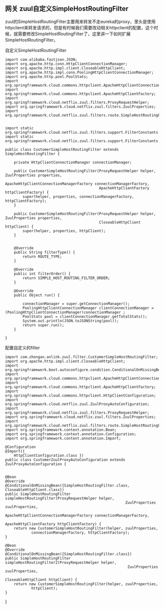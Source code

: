 ## 网关 zuul自定义SimpleHostRoutingFilter
zuul的SimpleHostRoutingFilter主要用来转发不走eureka的proxy，里头是使用httpclient来转发请求的，但是有时候我们需要改动相关httpclient的配置，这个时候，就需要修改SimpleHostRoutingFilter了，这里讲一下如何扩展SimpleHostRoutingFilter。



自定义SimpleHostRoutingFilter    
    
    
    
    import com.alibaba.fastjson.JSON;
    import org.apache.http.conn.HttpClientConnectionManager;
    import org.apache.http.impl.client.CloseableHttpClient;
    import org.apache.http.impl.conn.PoolingHttpClientConnectionManager;
    import org.apache.http.pool.PoolStats;
    import org.springframework.cloud.commons.httpclient.ApacheHttpClientConnectionManagerFactory;
    import org.springframework.cloud.commons.httpclient.ApacheHttpClientFactory;
    import org.springframework.cloud.netflix.zuul.filters.ProxyRequestHelper;
    import org.springframework.cloud.netflix.zuul.filters.ZuulProperties;
    import org.springframework.cloud.netflix.zuul.filters.route.SimpleHostRoutingFilter;
    
    
    import static org.springframework.cloud.netflix.zuul.filters.support.FilterConstants.ROUTE_TYPE;
    import static org.springframework.cloud.netflix.zuul.filters.support.FilterConstants.SIMPLE_HOST_ROUTING_FILTER_ORDER;
    
    public class CustomerSimpleHostRoutingFilter extends SimpleHostRoutingFilter {
    
        private HttpClientConnectionManager connectionManager;
    
        public CustomerSimpleHostRoutingFilter(ProxyRequestHelper helper, ZuulProperties properties,
                                               ApacheHttpClientConnectionManagerFactory connectionManagerFactory,
                                               ApacheHttpClientFactory httpClientFactory) {
            super(helper, properties, connectionManagerFactory, httpClientFactory);
        }
    
        public CustomerSimpleHostRoutingFilter(ProxyRequestHelper helper, ZuulProperties properties,
                                               CloseableHttpClient httpClient) {
            super(helper, properties, httpClient);
        }
    
    
        @Override
        public String filterType() {
            return ROUTE_TYPE;
        }
    
        @Override
        public int filterOrder() {
            return SIMPLE_HOST_ROUTING_FILTER_ORDER;
        }
    
        @Override
        public Object run() {
    
            connectionManager = super.getConnectionManager();
            PoolingHttpClientConnectionManager clientConnectionManager = (PoolingHttpClientConnectionManager)connectionManager ;
            PoolStats pool = clientConnectionManager.getTotalStats();
            System.out.println(JSON.toJSONString(pool));
            return super.run();
        }
    
    }


配置自定义的filter
       
    
        
    import com.zhongan.anlink.zuul.filter.CustomerSimpleHostRoutingFilter;
    import org.apache.http.impl.client.CloseableHttpClient;
    import org.springframework.boot.autoconfigure.condition.ConditionalOnMissingBean;
    import org.springframework.cloud.commons.httpclient.ApacheHttpClientConnectionManagerFactory;
    import org.springframework.cloud.commons.httpclient.ApacheHttpClientFactory;
    import org.springframework.cloud.commons.httpclient.HttpClientConfiguration;
    import org.springframework.cloud.netflix.zuul.ZuulProxyAutoConfiguration;
    import org.springframework.cloud.netflix.zuul.filters.ProxyRequestHelper;
    import org.springframework.cloud.netflix.zuul.filters.ZuulProperties;
    import org.springframework.cloud.netflix.zuul.filters.route.SimpleHostRoutingFilter;
    import org.springframework.context.annotation.Bean;
    import org.springframework.context.annotation.Configuration;
    import org.springframework.context.annotation.Import;

    @Configuration
    @Import({
        HttpClientConfiguration.class })
    public class CustomerZuulProxyAutoConfiguration extends ZuulProxyAutoConfiguration {


    @Bean
    @Override
    @ConditionalOnMissingBean({SimpleHostRoutingFilter.class, CloseableHttpClient.class})
    public SimpleHostRoutingFilter simpleHostRoutingFilter(ProxyRequestHelper helper,
                                                           ZuulProperties zuulProperties,
                                                           ApacheHttpClientConnectionManagerFactory connectionManagerFactory,
                                                           ApacheHttpClientFactory httpClientFactory) {
        return new CustomerSimpleHostRoutingFilter(helper, zuulProperties,
                connectionManagerFactory, httpClientFactory);
    }

    @Bean
    @Override
    @ConditionalOnMissingBean({SimpleHostRoutingFilter.class})
    public SimpleHostRoutingFilter simpleHostRoutingFilter2(ProxyRequestHelper helper,
                                                            ZuulProperties zuulProperties,
                                                            CloseableHttpClient httpClient) {
        return new CustomerSimpleHostRoutingFilter(helper, zuulProperties,
                httpClient);
    }

}

